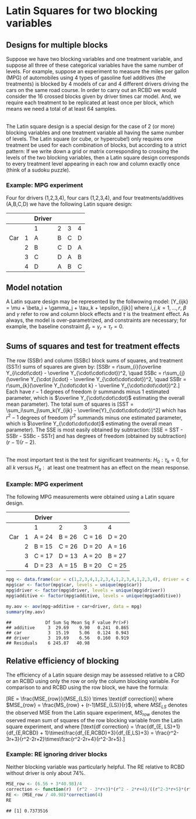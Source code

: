 # Latin Squares for two blocking variables

## Designs for multiple blocks

Suppose we have two blocking variables and one treatment variable, and suppose all three of these categorical variables have the same number of levels.  For example, suppose an experiment to measure the miles per gallon (MPG) of automobiles using 4 types of gasoline fuel additives (the treatments) is blocked by 4 models of car and 4 different drivers driving the cars on the same road course.  In order to carry out an RCBD we would consider the 16 crossed blocks given by driver times car model.  And, we require each treatment to be replicated at least once per block, which means we need a total of at least 64 samples.  <br><br>

The Latin square design is a special design for the case of 2 (or more) blocking variables and one treatment variable all having the same number of levels.  The Latin square (or cube, or hypercube!) only requires one treatment be used for each combination of blocks, but according to a strict pattern: If we write down a grid or matrix corresponding to crossing the levels of the two blocking variables, then a Latin square design corresponds to every treatment level appearing in each row and column exactly once (think of a sudoku puzzle).

### Example: MPG experiment

Four for drivers (1,2,3,4), four cars (1,2,3,4), and four treatments/additives (A,B,C,D) we have the following Latin square design:

|     	|   	| Driver 	|   	|   	|   	|
|-----	|---	|--------	|---	|---	|---	|
|     	|   	| 1      	| 2 	| 3 	| 4 	|
| Car 	| 1 	| A      	| B 	| C 	| D 	|
|     	| 2 	| B      	| C 	| D 	| A 	|
|     	| 3 	| C      	| D 	| A 	| B 	|
|     	| 4 	| D      	| A 	| B 	| C 	|


## Model notation

A Latin square design may be represented by the follwowing model:
\[Y_{ijk} = \mu + \beta_i + \gamma_j + \tau_k + \epsilon_{ijk}\]
where $i, j, k = 1, \ldots, r$, $\beta$ and $\gamma$ refer to row and column block effects and $\tau$ is the treatment effect.  As always, the model is over-parametrized, and constraints are necessary; for example, the baseline constraint $\beta_r = \gamma_r = \tau_r = 0$.



## Sums of squares and test for treatment effects

The row (SSBr) and column (SSBc) block sums of squares, and treatment (SSTr) sums of squares are given by:
\[SSBr = r\sum_{i}(\overline Y_{i\cdot\cdot} - \overline Y_{\cdot\cdot\cdot})^2, \quad SSBc = r\sum_{j}(\overline Y_{\cdot j\cdot} - \overline Y_{\cdot\cdot\cdot})^2, \quad SSBr = r\sum_{k}(\overline Y_{\cdot\cdot k} - \overline Y_{\cdot\cdot\cdot})^2.\]
Each have $r-1$ degrees of freedom (r summands minus 1 estimated parameter, which is $\overline Y_{\cdot\cdot\cdot}$ estimating the overall mean parameter).  The total sum of squares is
\[SST = \sum_i\sum_j\sum_k(Y_{ijk} - \overline{Y}_{\cdot\cdot\cdot})^2\]
which has $r^2 - 1$ degrees of freedom ($r^2$ summands minus one estimated parameter, which is $\overline Y_{\cdot\cdot\cdot}$ estimating the overall mean parameter).  The SSE is most easily obtained by subtraction:
\[SSE = SST - SSBr - SSBc - SSTr\]
and has degrees of freedom (obtained by subtraction) $(r-1)(r-2)$.  <br><br>

The most important test is the test for significant treatments: $H_0: \tau_k = 0, \text{for all } k$ versus $H_a: \text{ at least one treatment has an effect}$ on the mean response.

### Example:  MPG experiment

The following MPG measurements were obtained using a Latin square design.


|     	|   	| Driver 	|        	|        	|        	|
|-----	|---	|--------	|--------	|--------	|--------	|
|     	|   	| 1      	| 2      	| 3      	| 4      	|
| Car 	| 1 	| A = 24 	| B = 26 	| C = 16 	| D = 20 	|
|     	| 2 	| B = 15 	| C = 26 	| D = 20 	| A = 16 	|
|     	| 3 	| C = 17 	| D = 13 	| A = 20 	| B = 27 	|
|     	| 4 	| D = 23 	| A = 15 	| B = 20 	| C = 25 	|



```r
mpg <- data.frame(car = c(1,2,3,4,1,2,3,4,1,2,3,4,1,2,3,4), driver = c(1,1,1,1,2,2,2,2,3,3,3,3,4,4,4,4), additive = c('A', 'B', 'C','D','B','C','D','A','C','D','A','B','D','A','B','C'), mpg = c(24,15,17,23,26,26,13,15,16,20,20,20,20,16,27,25) )
mpg$car <- factor(mpg$car, levels = unique(mpg$car))
mpg$driver <- factor(mpg$driver, levels = unique(mpg$driver))
mpg$additive <- factor(mpg$additive, levels = unique(mpg$additive))

my.aov <- aov(mpg~additive + car+driver, data = mpg)
summary(my.aov)
```

```
##             Df Sum Sq Mean Sq F value Pr(>F)
## additive     3  29.69    9.90   0.241  0.865
## car          3  15.19    5.06   0.124  0.943
## driver       3  19.69    6.56   0.160  0.919
## Residuals    6 245.87   40.98
```


## Relative efficiency of blocking

The efficiency of a Latin square design may be assessed relative to a CRD or an RCBD using only the row or only the column blocking variable.  For comparison to and RCBD using the row block, we have the formula:

\[RE = \frac{MSE_{row}}{MSE_{LS}} \times \text{df correction}\]
where $MSE_{row} = \frac{MS_{row} + (r-1)MSE_{LS}}{r}$, where $MSE_{LS}$ denotes the observed MSE from the Latin square experiment, $MS_{row}$ denotes the oserved mean sum of squares of the row blocking variable from the Latin square experiment, and where
\[\text{df correction} = \frac{df_{E, LS}+1}{df_{E,RCBD} + 1}\times\frac{df_{E,RCBD}+3}{df_{E,LS}+3} = \frac{r^2-3r+3}{r^2-2r+2}\times\frac{r^2-2r+4}{r^2-3r+5}.\]


### Example: RE ignoring driver blocks

Neither blocking variable was particularly helpful.  The RE relative to RCBD without driver is only about $74\%$.


```r
MSE_row <- (6.56 + 3*40.98)/4
correction <- function(r)  (r^2 - 3*r+3)*(r^2 - 2*r+4)/((r^2-3*r+5)*(r^2 - 2*r+2))
RE <- (MSE_row / 40.98)*correction(4)
RE
```

```
## [1] 0.7373516
```





